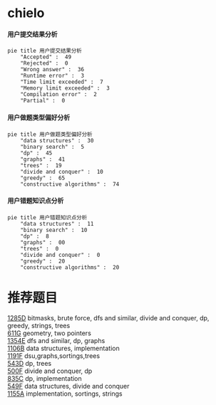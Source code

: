 # chielo

<!-- tabs:start -->



#### **用户提交结果分析**

```mermaid
pie title 用户提交结果分析
    "Accepted" :  49
    "Rejected" :  0
    "Wrong answer" :  36
    "Runtime error" :  3
    "Time limit exceeded" :  7
    "Memory limit exceeded" :  3
    "Compilation error" :  2
    "Partial" :  0
```

#### **用户做题类型偏好分析**

```mermaid
pie title 用户做题类型偏好分析
    "data structures" :  30
    "binary search" :  5
    "dp" :  45
    "graphs" :  41
    "trees" :  19
    "divide and conquer" :  10
    "greedy" :  65
    "constructive algorithms" :  74
```
#### **用户错题知识点分析**

```mermaid
pie title 用户错题知识点分析
    "data structures" :  11
    "binary search" :  10
    "dp" :  8
    "graphs" :  00
    "trees" :  0
    "divide and conquer" :  0
    "greedy" :  20
    "constructive algorithms" :  20
```



<!-- tabs:end -->
# 推荐题目
[1285D](https://codeforces.com/contest/1285/problem/D)		bitmasks,
                        brute force,
                        dfs and similar,
                        divide and conquer,
                        dp,
                        greedy,
                        strings,
                        trees		  
[611G](https://codeforces.com/contest/611/problem/G)		geometry,
                        two pointers		  
[1354E](https://codeforces.com/contest/1354/problem/E)		dfs and similar,
                        dp,
                        graphs		  
[1106B](https://codeforces.com/contest/1106/problem/B)		data structures,
                        implementation		  
[1191F](https://codeforces.com/contest/1191/problem/F)		dsu,graphs,sortings,trees		  
[543D](https://codeforces.com/contest/543/problem/D)		dp,
                        trees		  
[500F](https://codeforces.com/contest/500/problem/F)		divide and conquer,
                        dp		  
[835C](https://codeforces.com/contest/835/problem/C)		dp,
                        implementation		  
[549F](https://codeforces.com/contest/549/problem/F)		data structures,
                        divide and conquer		  
[1155A](https://codeforces.com/contest/1155/problem/A)		implementation,
                        sortings,
                        strings		  
